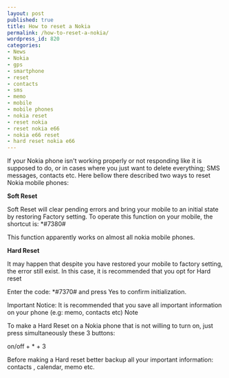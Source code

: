 ```yaml
---
layout: post
published: true
title: How to reset a Nokia
permalink: /how-to-reset-a-nokia/
wordpress_id: 820
categories:
- News
- Nokia
- gps
- smartphone
- reset
- contacts
- sms
- memo
- mobile
- mobile phones
- nokia reset
- reset nokia
- reset nokia e66
- nokia e66 reset
- hard reset nokia e66
---
```



If your Nokia phone isn't working properly or not responding like it is supposed to do, or in cases where you just want to delete everything; SMS messages, contacts etc. Here bellow there described two ways to reset Nokia mobile phones:

<strong>Soft Reset</strong>

Soft Reset will clear pending errors and bring your mobile to an initial state by restoring Factory setting. To operate this function on your mobile, the shortcut is: *#7380#

This function apparently works on almost all nokia mobile phones.


<strong>Hard Reset</strong>

It may happen that despite you have restored your mobile to factory setting, the error still exist. In this case, it is recommended that you opt for Hard reset

Enter the code: *#7370# and press Yes to confirm initialization.

Important Notice: It is recommended that you save all important information on your phone (e.g: memo, contacts etc)
Note

To make a Hard Reset on a Nokia phone that is not willing to turn on, just press simultaneously these 3 buttons:

on/off + * + 3


Before making a Hard reset better backup all your important information: contacts , calendar, memo etc.
